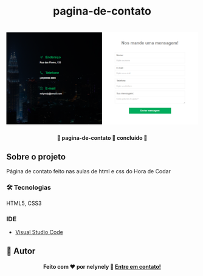 <h1 align="center">pagina-de-contato</h1>

<h1 align="center">
    <img alt="pagina-de-contato" title="pagina-de-contato" src="assets/screenshot.PNG" />
</h1>

<h4 align="center"> 
	🚧  pagina-de-contato 🚀 concluído  🚧
</h4>

## Sobre o projeto

<p>Página de contato feito nas aulas de html e css do Hora de Codar</p>

### 🛠 Tecnologias

HTML5, CSS3

### IDE

- [Visual Studio Code](https://code.visualstudio.com/)

## 🦸 Autor
<h4 align="center">
  Feito com ❤️ por nelynely 👋️ <a href="https://www.linkedin.com/in/f-nely/">Entre em contato!</a>
</h4>



